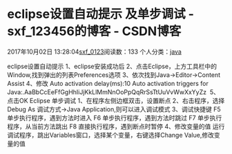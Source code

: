 # eclipse设置自动提示 及单步调试 - sxf_123456的博客 - CSDN博客
2017年10月02日 13:28:04[sxf_0123](https://me.csdn.net/sxf_123456)阅读数：133
个人分类：[java](https://blog.csdn.net/sxf_123456/article/category/6733911)
                
eclipse设置自动提示
1、eclipse安装成功后
2、点击Eclipse，上方工具栏中的Window,找到弹出的列表Preferences选项
3、依次找到Java->Editor->Content Assist
4、修改 Auto activation delay(ms):10
Auto activation triggers for Java:.AaBbCcEeFfGgHhIiJjKkLlMmNnOoPpQqRrSsTtUuVvWwXxYyZz 
5、点击OK
Eclipse 单步调试
1、在程序左侧边框双击，设置断点
2、右击程序，选择Debug As 调试方式->Java Application,则可以进入调试模式
3、调试快捷键
F5 单步执行程序，遇到方法时进入
F6 单步执行程序，遇到方法时跳过
F7 单步执行程序，从当前方法跳出
F8 直接执行程序，遇到断点时暂停
4、修改变量的值
运行调试程序，跳出Variables窗口，选择某个变量，右键选择Change Value,修改变量的值
            
